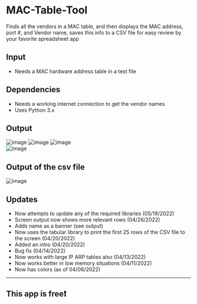 # MAC-Table-Tool
Finds all the vendors in a MAC table, and then displays the MAC address, port #, and Vendor name, saves this
info to a CSV file for easy review by your favorite spreadsheet app 
## Input
* Needs a MAC hardware address table in a text file

## Dependencies
* Needs a working internet connection to get the vendor names
* Uses Python 3.x

## Output
![image](https://user-images.githubusercontent.com/48565067/164480093-a948553d-865a-45c4-a9c9-cae55a4f8f43.png)
![image](https://user-images.githubusercontent.com/48565067/164480372-5e43f0f9-cb59-477c-830c-7e11a8424dd3.png)
![image](https://user-images.githubusercontent.com/48565067/165379970-f64aa90d-b07f-407b-96d5-0fc3a36c6905.png)<br>
![image](https://user-images.githubusercontent.com/48565067/162002198-bc4a35d0-a86b-40ba-a6d5-114cbd068e2e.png)

## Output of the csv file
![image](https://user-images.githubusercontent.com/48565067/162002645-ba668815-da39-4cfb-a759-9b08d12e74c9.png)

## Updates
* Now attempts to update any of the required libraries (05/19/2022)
* Screen output now shows more relevant rows (04/26/2022)
* Adds name as a banner (see output)
* Now uses the tabular library to print the first 25 rows of the CSV file to the screen (04/20/2022)
* Added an intro (04/20/2022)
* Bug fix (04/14/2022)
* Now works with large IP ARP tables also (04/13/2022)
* Now works better in low memory situations (04/11/2022)
* Now has colors (as of 04/06/2022)
---
## This app is free❗
